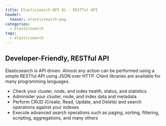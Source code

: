 ```yaml
---
title: Elasticsearch API 01 - RESTful API
header:
  teaser: elasticsearch.png
categories:
  - Elasticsearch
tags:
  - elasticsearch
---
```


## Developer-Friendly, RESTful API

Elasticsearch is API driven. Almost any action can be performed using a simple RESTful API using JSON over HTTP. Client libraries are available for many programming languages.

* Check your cluster, node, and index health, status, and statistics
* Administer your cluster, node, and index data and metadata
* Perform CRUD (Create, Read, Update, and Delete) and search operations against your indexes
* Execute advanced search operations such as paging, sorting, filtering, scripting, aggregations, and many others
